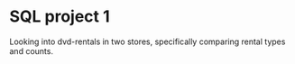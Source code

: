 # SQL project 1
Looking into dvd-rentals in two stores, specifically comparing rental types and counts.
